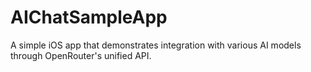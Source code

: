 # AIChatSampleApp

A simple iOS app that demonstrates integration with various AI models through OpenRouter's unified API.
